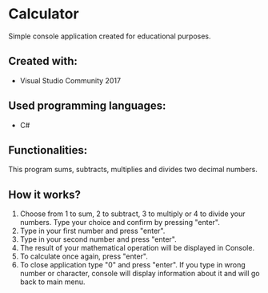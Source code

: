 # Calculator
Simple console application created for educational purposes.
## Created with:
- Visual Studio Community 2017
## Used programming languages:
- C#
## Functionalities:
This program sums, subtracts, multiplies and divides two decimal numbers.
## How it works?
1. Choose from 1 to sum, 2 to subtract, 3 to multiply or 4 to divide your numbers. Type your choice and confirm by pressing "enter".
2. Type in your first number and press "enter".
3. Type in your second number and press "enter".
4. The result of your mathematical operation will be displayed in Console.
5. To calculate once again, press "enter".
6. To close application type "0" and press "enter".
If you type in wrong number or character, console will display information about it and will go back to main menu.
